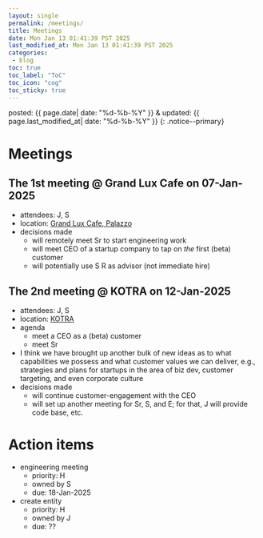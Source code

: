 ```yaml
---
layout: single
permalink: /meetings/
title: Meetings
date: Mon Jan 13 01:41:39 PST 2025
last_modified_at: Mon Jan 13 01:41:39 PST 2025
categories:
 - blog
toc: true
toc_label: "ToC"
toc_icon: "cog"
toc_sticky: true
---
```


posted: {{ page.date| date: "%d-%b-%Y" }}
&amp;
updated: {{ page.last_modified_at| date: "%d-%b-%Y" }}
{: .notice--primary}


<h1 id="meetings">Meetings</h1>

<h2 id="01">The 1st meeting @ Grand Lux Cafe on 07-Jan-2025</h2>

<ul>
<li>
	attendees: J, S
</li>
<li>
	location: <a target="_blank" href="https://maps.app.goo.gl/A84HKtYEddQEXLVV7">Grand Lux Cafe, Palazzo</a>
</li>
<li>
	decisions made
	<ul>
	<li>
		will remotely meet Sr to start engineering work
	</li>
	<li>
		will meet CEO of a startup company to tap on <i>the</i> first (beta) customer
	</li>
	<li>
		will potentially use S R as advisor (not immediate hire)
	</li>
	</ul>
</li>
</ul>

<h2 id="02">The 2nd meeting @ KOTRA on 12-Jan-2025</h2>

<ul>
<li>
	attendees: J, S
</li>
<li>
	location: <a target="_blank" href="https://maps.app.goo.gl/ooBhtwLvwpPvVNQH8">KOTRA</a>
</li>
<li>
	agenda
	<ul>
	<li>
		meet a CEO as a (beta) customer
	</li>
	<li>
		meet Sr
	</li>
	</ul>
</li>
<li>
	I think we have brought up another bulk of new ideas
	as to what capabilities we possess and what customer values we can deliver,
	e.g., strategies and plans for startups in the area of biz dev, customer targeting, and even corporate culture
	
</li>
<li>
	decisions made
	<ul>
	<li>
		will continue customer-engagement with the CEO
	</li>
	<li>
		will set up another meeting for Sr, S, and E;
		for that, J will provide code base, etc.
	</li>
	</ul>
</li>
</ul>

<h1 id="action-items">Action items</h1>

<ul>
<li>
	engineering meeting
	<ul>
	<li>
		priority: H
	</li>
	<li>
		owned by S
	</li>
	<li>
		due: 18-Jan-2025
	</li>
	</ul>
</li>
<li>
	create entity
	<ul>
	<li>
		priority: H
	</li>
	<li>
		owned by J
	</li>
	<li>
		due: ??
	</li>
	</ul>
</li>
</ul>

